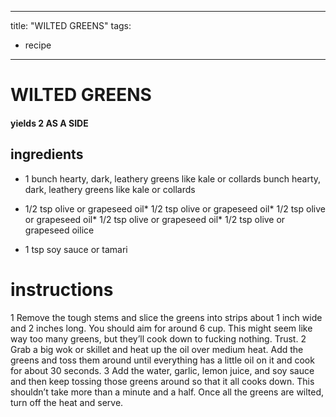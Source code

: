 

	
---
title: "WILTED GREENS"
tags:
  - recipe
---
# WILTED GREENS
#### yields 2 AS A SIDE
## ingredients
* 1 bunch hearty, dark, leathery greens like kale or collards bunch hearty, dark, leathery greens like kale or collards
* 1/2 tsp olive or grapeseed oil* 1/2 tsp olive or grapeseed oil* 1/2 tsp olive or grapeseed oil* 1/2 tsp olive or grapeseed oil* 1/2 tsp olive or grapeseed oilice

* 1 tsp soy sauce or tamari

# instructions
1 Remove the tough stems and slice the greens into strips about 1 inch wide and 2 inches
long. You should aim for around 6 cup. This might seem like way too many greens, but they’ll
cook down to fucking nothing. Trust.
2 Grab a big wok or skillet and heat up the oil over medium heat. Add the greens and toss
them around until everything has a little oil on it and cook for about 30 seconds.
3 Add the water, garlic, lemon juice, and soy sauce and then keep tossing those greens around
so that it all cooks down. This shouldn’t take more than a minute and a half. Once all the
greens are wilted, turn off the heat and serve.
	

